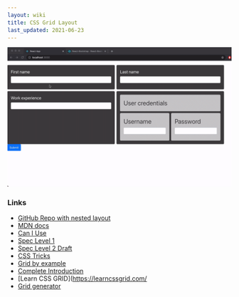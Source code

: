 ```yaml
---
layout: wiki
title: CSS Grid Layout
last_updated: 2021-06-23
---
```


[![CSS GRID](/assets/2021/wiki/css-grid.gif "CSS GRID")](/assets/2021/wiki/css-grid.gif)

### Links

* [GitHub Repo with nested layout](https://github.com/ederign/form-test)
* [MDN docs](https://developer.mozilla.org/en-US/docs/Web/CSS/CSS_Grid_Layout)
* [Can I Use](https://caniuse.com/css-grid)
* [Spec Level 1](https://www.w3.org/TR/css-grid-1/)
* [Spec Level 2 Draft](https://drafts.csswg.org/css-grid/#subgrid-items)
* [CSS Tricks](https://css-tricks.com/snippets/css/complete-guide-grid/)
* [Grid by example](https://gridbyexample.com/)
* [Complete Introduction](https://dev.to/cenacr007_harsh/complete-introduction-to-css-grid-2ffh)
* [Learn CSS GRID](https://learncssgrid.com/
* [Grid generator](https://cssgrid-generator.netlify.app/)
